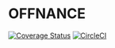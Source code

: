 # OFFNANCE
[![Coverage Status](https://coveralls.io/repos/github/Artur-Arantes/offnance/badge.svg?branch=main)](https://coveralls.io/github/Artur-Arantes/offnance?branch=main)
[![CircleCI](https://circleci.com/gh/Artur-Arantes/offnance/tree/main.svg?style=svg)](https://circleci.com/gh/Artur-Arantes/offnance/tree/main)